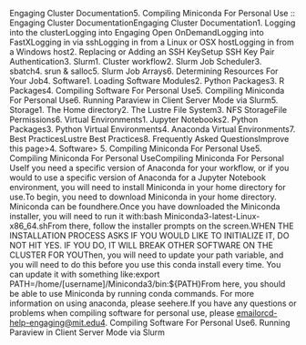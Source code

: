 Engaging Cluster Documentation5. Compiling Miniconda For Personal Use :: Engaging Cluster DocumentationEngaging Cluster Documentation1. Logging into the clusterLogging into Engaging Open OnDemandLogging into FastXLogging in via sshLogging in from a Linux or OSX hostLogging in from a Windows host2. Replacing or Adding an SSH KeySetup SSH Key Pair Authentication3. Slurm1. Cluster workflow2. Slurm Job Scheduler3. sbatch4. srun & salloc5. Slurm Job Arrays6. Determining Resources For Your Job4. Software1. Loading Software Modules2. Python Packages3. R Packages4. Compiling Software For Personal Use5. Compiling Miniconda For Personal Use6. Running Paraview in Client Server Mode via Slurm5. Storage1. The Home directory2. The Lustre File System3. NFS StorageFile Permissions6. Virtual Environments1. Jupyter Notebooks2. Python Packages3. Python Virtual Environments4. Anaconda Virtual Environments7. Best PracticesLustre Best Practices8. Frequently Asked QuestionsImprove this page>4. Software> 5. Compiling Miniconda For Personal Use5. Compiling Miniconda For Personal UseCompiling Miniconda For Personal UseIf you need a specific version of Anaconda for your workflow, or if you would to use a specific version of Anaconda for a Jupyter Notebook environment, you will need to install Miniconda in your home directory for use.To begin, you need to download Miniconda in your home directory. Miniconda can be foundhere.Once you have downloaded the Miniconda installer, you will need to run it with:bash Miniconda3-latest-Linux-x86_64.shFrom there, follow the installer prompts on the screen.WHEN THE INSTALLATION PROCESS ASKS IF YOU WOULD LIKE TO INITIALIZE IT, DO NOT HIT YES. IF YOU DO, IT WILL BREAK OTHER SOFTWARE ON THE CLUSTER FOR YOUThen, you will need to update your path variable, and you will need to do this before you use this conda install every time. You can update it with something like:export PATH=/home/[username]/Miniconda3/bin:${PATH}From here, you should be able to use Miniconda by running conda commands. For more information on using anaconda, please seehere.If you have any questions or problems when compiling software for personal use, please emailorcd-help-engaging@mit.edu4. Compiling Software For Personal Use6. Running Paraview in Client Server Mode via Slurm